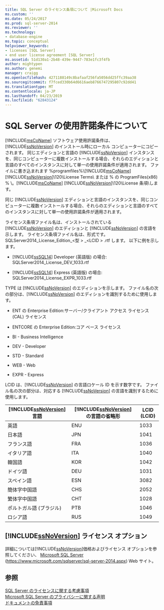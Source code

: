 ```yaml
---
title: SQL Server のライセンス条項について |Microsoft Docs
ms.custom: ''
ms.date: 05/24/2017
ms.prod: sql-server-2014
ms.reviewer: ''
ms.technology:
- database-engine
ms.topic: conceptual
helpviewer_keywords:
- licenses [SQL Server]
- end user license agreement [SQL Server]
ms.assetid: 51d130a1-2b48-439e-9447-783e1fc3f4fb
author: mightypen
ms.author: genemi
manager: craigg
ms.openlocfilehash: 4271188149c8bafaaf256fa5056dd25ffc39aa38
ms.sourcegitcommit: f7fced330b64d6616aeb8766747295807c92dd41
ms.translationtype: MT
ms.contentlocale: ja-JP
ms.lasthandoff: 04/23/2019
ms.locfileid: "62843124"
---
```

# <a name="about-the-sql-server-license-terms"></a>SQL Server の使用許諾条件について
  [!INCLUDE[msCoName](../includes/msconame-md.md)] ソフトウェア使用許諾条件は、[!INCLUDE[ssNoVersion](../includes/ssnoversion-md.md)] のインストール時にローカル コンピューターにコピーされます。 同じエディションと言語の [!INCLUDE[ssNoVersion](../includes/ssnoversion-md.md)] インスタンスを、同じコンピューターに複数インストールする場合、それらのエディションと言語のすべてのインスタンスに対して単一の使用許諾条件が適用されます。 ファイルに書き込まれます %programfiles%\\[!INCLUDE[msCoName](../includes/msconame-md.md)][!INCLUDE[ssNoVersion](../includes/ssnoversion-md.md)]\120\License Terms\ または % の ProgramFiles(x86) % \。[!INCLUDE[msCoName](../includes/msconame-md.md)] [!INCLUDE[ssNoVersion](../includes/ssnoversion-md.md)]\120\License 条項\\します。  
  
 同じ [!INCLUDE[ssNoVersion](../includes/ssnoversion-md.md)] エディションと言語のインスタンスを、同じコンピューターに複数インストールする場合、それらのエディションと言語のすべてのインスタンスに対して単一の使用許諾条件が適用されます。  
  
 ライセンス条項ファイル名は、インストールされている [!INCLUDE[ssNoVersion](../includes/ssnoversion-md.md)] のエディションと [!INCLUDE[ssNoVersion](../includes/ssnoversion-md.md)] の言語を示します。 ライセンス条項ファイル名は、形式です。SQLServer2014_License_Edition_\<型 > _\<LCID > .rtf します。 以下に例を示します。  
  
-   [!INCLUDE[ssSQL14](../includes/sssql14-md.md)] Developer (英語版) の場合: SQLServer2014_License_DEV_1033.rtf  
  
-   [!INCLUDE[ssSQL14](../includes/sssql14-md.md)] Express (英語版) の場合: SQLServer2014_License_EXPR_1033.rtf  
  
 TYPE は [!INCLUDE[ssNoVersion](../includes/ssnoversion-md.md)] のエディションを示します。 ファイル名の次の部分は、[!INCLUDE[ssNoVersion](../includes/ssnoversion-md.md)] のエディションを識別するために使用します。  
  
-   ENT の Enterprise Edition:サーバー/クライアント アクセス ライセンス (CAL) ライセンス  
  
-   ENTCORE の Enterprise Edition:コア ベース ライセンス  
  
-   BI - Business Intelligence  
  
-   DEV - Developer  
  
-   STD - Standard  
  
-   WEB - Web  
  
-   EXPR - Express  
  
 LCID は、[!INCLUDE[ssNoVersion](../includes/ssnoversion-md.md)] の言語ロケール ID を示す数字です。  ファイル名の次の部分は、対応する [!INCLUDE[ssNoVersion](../includes/ssnoversion-md.md)] の言語を識別するために使用します。  
  
|[!INCLUDE[ssNoVersion](../includes/ssnoversion-md.md)] 言語|[!INCLUDE[ssNoVersion](../includes/ssnoversion-md.md)] の言語の省略形|LCID (LCID)|  
|----------------------------------------|---------------------------------------------------------|----------|  
|英語|ENU|1033|  
|日本語|JPN|1041|  
|フランス語|FRA|1036|  
|イタリア語|ITA|1040|  
|韓国語|KOR|1042|  
|ドイツ語|DEU|1031|  
|スペイン語|ESN|3082|  
|簡体字中国語|CHS|2052|  
|繁体字中国語|CHT|1028|  
|ポルトガル語 (ブラジル)|PTB|1046|  
|ロシア語|RUS|1049|  
  
## <a name="includessnoversionincludesssnoversion-mdmd-licensing-options"></a>[!INCLUDE[ssNoVersion](../includes/ssnoversion-md.md)] ライセンス オプション  
 詳細については[!INCLUDE[ssNoVersion](../includes/ssnoversion-md.md)]価格およびライセンス オプションを参照してください、 [Microsoft SQL Server](https://www.microsoft.com/sqlserver/sql-server-2014.aspx) (https://www.microsoft.com/sqlserver/sql-server-2014.aspx) Web サイト。  
  
## <a name="see-also"></a>参照  
 [SQL Server のライセンスに関する考慮事項](../../2014/sql-server/install/licensing-considerations-for-sql-server.md)   
 [Microsoft SQL Server のプライバシーに関する声明](../../2014/getting-started/microsoft-sql-server-privacy-statement.md)   
 [ドキュメントの免責事項](../../2014/getting-started/legal-notice-for-documentation.md)  
  
  
